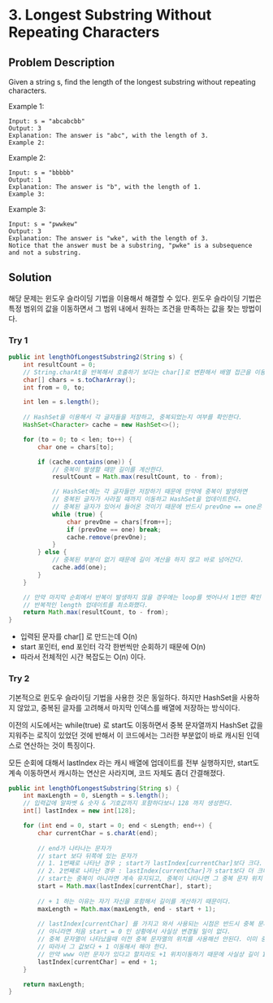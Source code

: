 # 3. Longest Substring Without Repeating Characters

## Problem Description
Given a string s, find the length of the longest
substring
without repeating characters.

Example 1:

    Input: s = "abcabcbb"    
    Output: 3      
    Explanation: The answer is "abc", with the length of 3.     
    Example 2:     

Example 2: 

    Input: s = "bbbbb"     
    Output: 1     
    Explanation: The answer is "b", with the length of 1.     
    Example 3:     

Example 3:

    Input: s = "pwwkew"     
    Output: 3     
    Explanation: The answer is "wke", with the length of 3.     
    Notice that the answer must be a substring, "pwke" is a subsequence and not a substring.     
     

## Solution

해당 문제는 윈도우 슬라이딩 기법을 이용해서 해결할 수 있다. 윈도우 슬라이딩 기법은 특정 범위의 값을 이동하면서 그 범위 내에서 원하는 조건을 만족하는 값을 찾는 방법이다. 


### Try 1 

```java
public int lengthOfLongestSubstring2(String s) {
    int resultCount = 0;
    // String.charAt을 반복해서 호출하기 보다는 char[]로 변환해서 배열 접근을 이용했다.
    char[] chars = s.toCharArray();
    int from = 0, to;

    int len = s.length();
    
    // HashSet을 이용해서 각 글자들을 저장하고, 중복되었는지 여부를 확인한다.
    HashSet<Character> cache = new HashSet<>();

    for (to = 0; to < len; to++) {
        char one = chars[to];

        if (cache.contains(one)) {
            // 중복이 발생할 때맏 길이를 계산한다.
            resultCount = Math.max(resultCount, to - from);

            // HashSet에는 각 글자들만 저장하기 때문에 만약에 중복이 발생하면 
            // 중복된 글자가 사라질 때까지 이동하고 HashSet을 업데이트한다.
            // 중복된 글자가 있어서 들어온 것이기 때문에 반드시 prevOne == one은 발생한다. 
            while (true) {
                char prevOne = chars[from++];
                if (prevOne == one) break;
                cache.remove(prevOne);
            }
        } else {
            // 중복된 부분이 없기 때문에 길이 계산을 하지 않고 바로 넘어간다. 
            cache.add(one);
        }
    }

    // 만약 마지막 순회에서 반복이 발생하지 않을 경우에는 loop를 벗어나서 1번만 확인
    // 반복적인 length 업데이트를 최소화했다.
    return Math.max(resultCount, to - from);
}
```

- 입력된 문자를 char[] 로 만드는데 O(n)
- start 포인터, end 포인터 각각 한번씩만 순회하기 때문에 O(n)
- 따라서 전체적인 시간 복잡도는 O(n) 이다. 



### Try 2

기본적으로 윈도우 슬라이딩 기법을 사용한 것은 동일하다. 하지만 HashSet을 사용하지 않았고, 중복된 글자를 고려해서 마지막 인덱스를 배열에 저장하는 방식이다.

이전의 시도에서는 while(true) 로 start도 이동하면서 중복 문자열까지 HashSet 값을 지워주는 로직이 있었던 것에 반해서 이 코드에서는 그러한 부분없이 바로 캐시된 인덱스로 연산하는 것이 특징이다. 

모든 순회에 대해서 lastIndex 라는 캐시 배열에 업데이트를 전부 실행하지만, start도 계속 이동하면서 캐시하는 연산은 사라지며, 코드 자체도 좀더 간결해졌다. 

```java
public int lengthOfLongestSubstring(String s) {
    int maxLength = 0, sLength = s.length();
    // 입력값에 알파벳 & 숫자 & 기호값까지 포함하다보니 128 까지 생성한다. 
    int[] lastIndex = new int[128];

    for (int end = 0, start = 0; end < sLength; end++) {
        char currentChar = s.charAt(end);
        
        // end가 나타나는 문자가 
        // start 보다 뒤쪽에 있는 문자가 
        // 1. 1번째로 나타난 경우 ; start가 lastIndex[currentChar]보다 크다. 
        // 2. 2번째로 나타난 경우 : lastIndex[currentChar]가 start보다 더 크다.
        // start는 중복이 아니라면 계속 유지되고, 중복이 나타나면 그 중복 문자 위치 + 1 만큼 이동해서 length 를 계산할수 있게 된다. 
        start = Math.max(lastIndex[currentChar], start);
        
        // + 1 하는 이유는 자기 자신을 포함해서 길이를 계산하기 때문이다.
        maxLength = Math.max(maxLength, end - start + 1);
        
        // lastIndex[currentChar] 를 가지고 와서 사용되는 시점은 반드시 중복 문자열이 나타난 상황이다. 
        // 아니라면 처음 start = 0 인 상황에서 사실상 변경될 일이 없다.
        // 중복 문자열이 나타났을때 이전 중복 문자열의 위치를 사용해선 안된다. 이미 중복이기 때문
        // 따라서 그 값보다 + 1 이동해서 해야 한다. 
        // 만약 www 이런 문자가 있다고 할지라도 +1 위치이동하기 때문에 사실상 길이 1짜리로 계산된다. 
        lastIndex[currentChar] = end + 1;
    }

    return maxLength;
}
```





